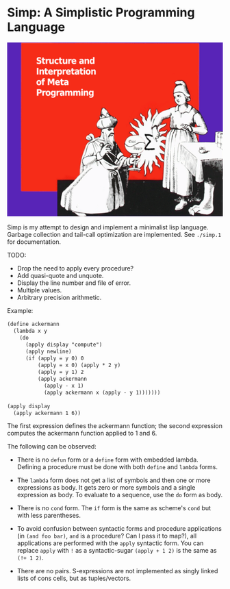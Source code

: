 # Simp: A Simplistic Programming Language

![A wizard kneeling in front of a down pointing witch](./simp.png)

Simp is my attempt to design and implement a minimalist lisp language.
Garbage collection and tail-call optimization are implemented.
See `./simp.1` for documentation.

TODO:
* Drop the need to apply every procedure?
* Add quasi-quote and unquote.
* Display the line number and file of error.
* Multiple values.
* Arbitrary precision arithmetic.

Example:

```
(define ackermann
  (lambda x y
    (do
      (apply display "compute")
      (apply newline)
      (if (apply = y 0) 0
          (apply = x 0) (apply * 2 y)
          (apply = y 1) 2
          (apply ackermann
            (apply - x 1)
            (apply ackermann x (apply - y 1)))))))

(apply display
  (apply ackermann 1 6))
```

The first expression defines the ackermann function; the second
expression computes the ackermann function applied to 1 and 6.

The following can be observed:

* There is no `defun` form or a `define` form with embedded lambda.
  Defining a procedure must be done with both `define` and `lambda`
  forms.

* The `lambda` form does not get a list of symbols and then one or more
  expressions as body.  It gets zero or more symbols and a single
  expression as body.  To evaluate to a sequence, use the `do` form
  as body.

* There is no `cond` form. The `if` form is the same as scheme's `cond`
  but with less parentheses.

* To avoid confusion between syntactic forms and procedure applications
  (in `(and foo bar)`, `and` is a procedure? Can I pass it to map?),
  all applications are performed with the `apply` syntactic form.
  You can replace `apply` with `!` as a syntactic-sugar `(apply + 1 2)`
  is the same as `(!+ 1 2)`.

* There are no pairs.  S-expressions are not implemented as singly
  linked lists of cons cells, but as tuples/vectors.
